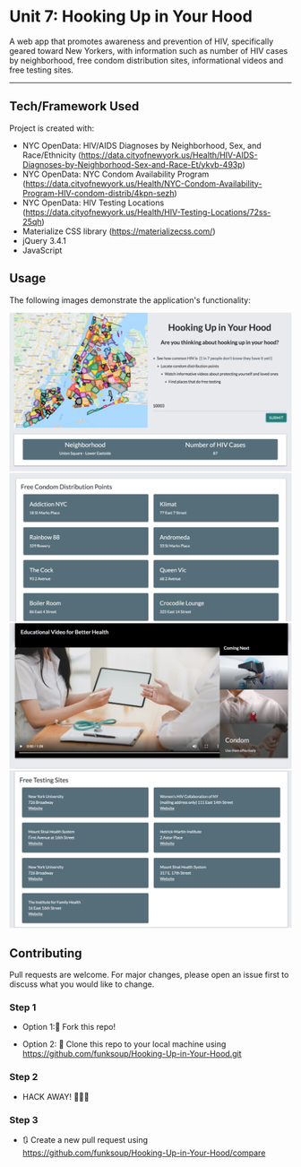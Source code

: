# Unit 7: Hooking Up in Your Hood

A web app that promotes awareness and prevention of HIV, specifically geared toward New Yorkers, with information such as number of HIV cases by neighborhood, free condom distribution sites, informational videos and free testing sites.

------

## Tech/Framework Used

Project is created with:

* NYC OpenData: HIV/AIDS Diagnoses by Neighborhood, Sex, and Race/Ethnicity
(https://data.cityofnewyork.us/Health/HIV-AIDS-Diagnoses-by-Neighborhood-Sex-and-Race-Et/ykvb-493p)
* NYC OpenData: NYC Condom Availability Program
(https://data.cityofnewyork.us/Health/NYC-Condom-Availability-Program-HIV-condom-distrib/4kpn-sezh)
* NYC OpenData: HIV Testing Locations 
(https://data.cityofnewyork.us/Health/HIV-Testing-Locations/72ss-25qh)
* Materialize CSS library (https://materializecss.com/)
* jQuery 3.4.1
* JavaScript


## Usage

The following images demonstrate the application's functionality:

![Hooking Up in Your Hood screenshot 1](./Assets/image/screen_HookingUp_top.png)
![Hooking Up in Your Hood screenshot 2](./Assets/image/screen_HookingUp_condomDist.png)
![Hooking Up in Your Hood screenshot 3](./Assets/image/screen_HookingUp_vid.png)
![Hooking Up in Your Hood screenshot 4](./Assets/image/screen_HookingUp_testing.png)


## Contributing

Pull requests are welcome. For major changes, please open an issue first to discuss what you would like to change.


### Step 1

* Option 1:🍴 Fork this repo!

* Option 2: 👯 Clone this repo to your local machine using https://github.com/funksoup/Hooking-Up-in-Your-Hood.git

### Step 2

* HACK AWAY! 🔨🔨🔨

### Step 3

* 🔃 Create a new pull request using https://github.com/funksoup/Hooking-Up-in-Your-Hood/compare


